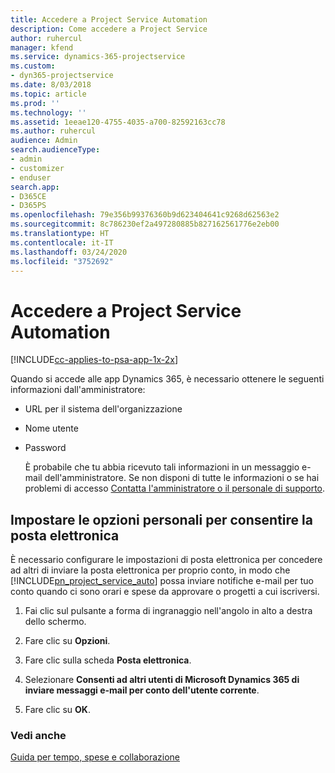 ```yaml
---
title: Accedere a Project Service Automation
description: Come accedere a Project Service
author: ruhercul
manager: kfend
ms.service: dynamics-365-projectservice
ms.custom:
- dyn365-projectservice
ms.date: 8/03/2018
ms.topic: article
ms.prod: ''
ms.technology: ''
ms.assetid: 1eeae120-4755-4035-a700-82592163cc78
ms.author: ruhercul
audience: Admin
search.audienceType:
- admin
- customizer
- enduser
search.app:
- D365CE
- D365PS
ms.openlocfilehash: 79e356b99376360b9d623404641c9268d62563e2
ms.sourcegitcommit: 8c786230ef2a497280885b827162561776e2eb00
ms.translationtype: HT
ms.contentlocale: it-IT
ms.lasthandoff: 03/24/2020
ms.locfileid: "3752692"
---
```

# <a name="sign-in-to-project-service-automation"></a>Accedere a Project Service Automation

[!INCLUDE[cc-applies-to-psa-app-1x-2x](../includes/cc-applies-to-psa-app-1x-2x.md)]

Quando si accede alle app Dynamics 365, è necessario ottenere le seguenti informazioni dall'amministratore:  
  
- URL per il sistema dell'organizzazione  
  
- Nome utente  
  
- Password  
  
  È probabile che tu abbia ricevuto tali informazioni in un messaggio e-mail dell'amministratore. Se non disponi di tutte le informazioni o se hai problemi di accesso [Contatta l'amministratore o il personale di supporto](../basics/find-administrator-support.md).  
  
## <a name="set-your-personal-options-to-allow-email"></a>Impostare le opzioni personali per consentire la posta elettronica  
 È necessario configurare le impostazioni di posta elettronica per concedere ad altri di inviare la posta elettronica per proprio conto, in modo che [!INCLUDE[pn_project_service_auto](../includes/pn-project-service-auto.md)] possa inviare notifiche e-mail per tuo conto quando ci sono orari e spese da approvare o progetti a cui iscriversi.  
  
1.  Fai clic sul pulsante a forma di ingranaggio nell'angolo in alto a destra dello schermo.  
  
2.  Fare clic su **Opzioni**.  
  
3.  Fare clic sulla scheda **Posta elettronica**.  
  
4.  Selezionare **Consenti ad altri utenti di Microsoft Dynamics 365 di inviare messaggi e-mail per conto dell'utente corrente**.  
  
5.  Fare clic su **OK**.  
  
### <a name="see-also"></a>Vedi anche  
 [Guida per tempo, spese e collaborazione](../project-service/time-expense-collaboration-guide.md)
